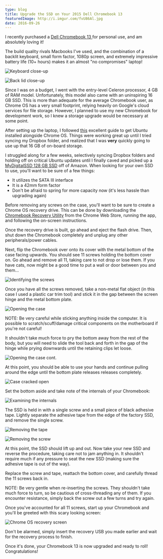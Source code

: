 ```yaml
---
type: blog
title: Upgrade the SSD on Your 2015 Dell Chromebook 13
featuredImage: http://i.imgur.com/fvU86Al.jpg
date: 2016-09-26
---
```


I recently purchased a [Dell Chromebook 13 ](http://www.dell.com/us/p/chromebook-13-7310/pd?ref=PD_OC) for personal use, and am absolutely loving it!

The build quality rivals Macbooks I've used, and the combination of a backlit keyboard, small form factor, 1080p screen, and extremely impressive battery life (10+ hours) makes it an almost "no compromises" laptop!

![Keyboard close-up](http://i.imgur.com/fvU86Al.jpg)

![Back lid close-up](http://i.imgur.com/W0dWlwx.jpg)

Since I was on a budget, I went with the entry-level Celeron processor, 4 GB of RAM model.  Unfortunately, this model also came with an uninspiring 16 GB SSD.  This is more than adequate for the average Chromebook user, as Chrome OS has a very small footprint, relying heavily on Google's cloud services for file storage.  However, I planned to use my new Chromebook for development work, so I knew a storage upgrade would be necessary at some point.

After setting up the laptop, I followed [this](https://www.linux.com/learn/how-easily-install-ubuntu-chromebook-crouton) excellent guide to get Ubuntu installed alongside Chrome OS.  Things were working great up until I tried syncing my Dropbox folder, and realized that I was **very** quickly going to use up that 16 GB of on-board storage.

I struggled along for a few weeks, selectively syncing Dropbox folders and holding off on critical Ubuntu updates until I finally caved and picked up a [MyDigitalSSD 128 GB SSD](http://www.amazon.com/MyDigitalSSD-128GB-120GB-Super-Drive/dp/B00LNF1RVM) off of Amazon.  When looking for your own SSD to use, you'll want to be sure of a few things:

* It utilizes the SATA III interface
* It is a 42mm form factor
* Don't be afraid to spring for more capacity now (it's less hassle than upgrading again)

Before removing any screws on the case, you'll want to be sure to create a Chrome OS recovery drive.  This can be done by downloading the [Chromebook Recovery Utility](https://chrome.google.com/webstore/detail/chromebook-recovery-utili/jndclpdbaamdhonoechobihbbiimdgai) from the Chrome Web Store, running the app, and following the on-screen instructions.

Once the recovery drive is built, go ahead and eject the flash drive.  Then, shut down the Chromebook completely and unplug any other peripherals/power cables.

Next, flip the Chromebook over onto its cover with the metal bottom of the case facing upwards.  You should see 11 screws holding the bottom cover on.  Go ahead and remove all 11, taking care to not drop or lose them.  If you have cats, now might be a good time to put a wall or door between you and them...

![Identifying the screws](http://i.imgur.com/4hEghZM.jpg)

Once you have all the screws removed, take a non-metal flat object (in this case I used a plastic car trim tool) and stick it in the gap between the screen hinge and the metal bottom plate.

![Opening the case](http://i.imgur.com/yBNIfEE.jpg)

NOTE: Be very careful while sticking anything inside the computer.  It is possible to scratch/scuff/damage critical components on the motherboard if you're not careful!

It shouldn't take much force to pry the bottom away from the rest of the body, but you will need to slide the tool back and forth in the gap of the hinge while prying downwards until the retaining clips let loose.

![Opening the case cont.](http://i.imgur.com/8LkSH8S.jpg)

At this point, you should be able to use your hands and continue pulling around the edge until the bottom plate releases releases completely.

![Case cracked open](http://i.imgur.com/IDZhAtt.jpg)

Set the bottom aside and take note of the internals of your Chromebook:

![Examining the internals](http://i.imgur.com/TDwETFC.jpg)

The SSD is held in with a single screw and a small piece of black adhesive tape.  Lightly separate the adhesive tape from the edge of the factory SSD, and remove the single screw.

![Removing the tape](http://i.imgur.com/b8hVHqH.jpg)

![Removing the screw](http://i.imgur.com/cMfWdWa.jpg)

At this point, the SSD should lift up and out.  Now take your new SSD and reverse the procedure, taking care not to jam anything in.  It shouldn't require much if any pressure to seat the new SSD (making sure the adhesive tape is out of the way).

Replace the screw and tape, reattach the bottom cover, and carefully thread the 11 screws back in.

NOTE: Be very gentle when re-inserting the screws.  They shouldn't take much force to turn, so be cautious of cross-threading any of them.  If you encounter resistance, simply back the screw out a few turns and try again.

Once you've accounted for all 11 screws, start up your Chromebook and you'll be greeted with this scary looking screen:

![Chrome OS recovery screen](http://i.imgur.com/eUYoqfp.jpg)

Don't be alarmed, simply insert the recovery USB you made earlier and wait for the recovery process to finish.

Once it's done, your Chromebook 13 is now upgraded and ready to roll!  Congratulations!